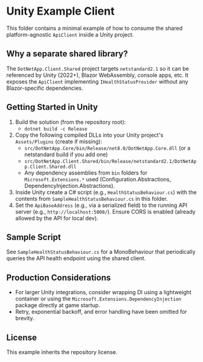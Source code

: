 Unity Example Client
====================

This folder contains a minimal example of how to consume the shared platform-agnostic `ApiClient` inside a Unity project.

Why a separate shared library?
------------------------------
The `DotNetApp.Client.Shared` project targets `netstandard2.1` so it can be referenced by Unity (2022+), Blazor WebAssembly, console apps, etc. It exposes the `ApiClient` implementing `IHealthStatusProvider` without any Blazor-specific dependencies.

Getting Started in Unity
------------------------
1. Build the solution (from the repository root):
   - `dotnet build -c Release`
2. Copy the following compiled DLLs into your Unity project's `Assets/Plugins` (create if missing):
   - `src/DotNetApp.Core/bin/Release/net8.0/DotNetApp.Core.dll` (or a netstandard build if you add one)
   - `src/DotNetApp.Client.Shared/bin/Release/netstandard2.1/DotNetApp.Client.Shared.dll`
   - Any dependency assemblies from `bin` folders for `Microsoft.Extensions.*` used (Configuration.Abstractions, DependencyInjection.Abstractions).
3. Inside Unity create a C# script (e.g., `HealthStatusBehaviour.cs`) with the contents from `SampleHealthStatusBehaviour.cs` in this folder.
4. Set the `ApiBaseAddress` (e.g., via a serialized field) to the running API server (e.g., `http://localhost:5000/`). Ensure CORS is enabled (already allowed by the API for local dev).

Sample Script
-------------
See `SampleHealthStatusBehaviour.cs` for a MonoBehaviour that periodically queries the API health endpoint using the shared client.

Production Considerations
-------------------------
- For larger Unity integrations, consider wrapping DI using a lightweight container or using the `Microsoft.Extensions.DependencyInjection` package directly at game startup.
- Retry, exponential backoff, and error handling have been omitted for brevity.

License
-------
This example inherits the repository license.
